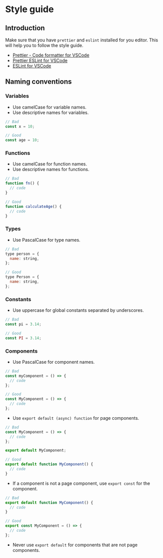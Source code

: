 # Style guide

## Introduction

Make sure that you have `prettier` and `eslint` installed for you editor. This will help you to follow the style guide.

- [Prettier - Code formatter for VSCode](https://marketplace.visualstudio.com/items?itemName=esbenp.prettier-vscode)
- [Prettier ESLint for VSCode](https://marketplace.visualstudio.com/items?itemName=rvest.vs-code-prettier-eslint)
- [ESLint for VSCode](https://marketplace.visualstudio.com/items?itemName=dbaeumer.vscode-eslint)

## Naming conventions

### Variables

- Use camelCase for variable names.
- Use descriptive names for variables.

```javascript
// Bad
const x = 10;

// Good
const age = 10;
```

### Functions

- Use camelCase for function names.
- Use descriptive names for functions.

```javascript
// Bad
function fn() {
  // code
}

// Good
function calculateAge() {
  // code
}
```

### Types

- Use PascalCase for type names.

```javascript
// Bad
type person = {
  name: string,
};

// Good
type Person = {
  name: string,
};
```

### Constants

- Use uppercase for global constants separated by underscores.

```javascript
// Bad
const pi = 3.14;

// Good
const PI = 3.14;
```

### Components

- Use PascalCase for component names.

```javascript
// Bad
const myComponent = () => {
  // code
};

// Good
const MyComponent = () => {
  // code
};
```

- Use `export default (async) function` for page components.

```javascript
// Bad
const MyComponent = () => {
  // code
};

export default MyComponent;

// Good
export default function MyComponent() {
  // code
}
```

- If a component is not a page component, use `export const` for the component.

```javascript
// Bad
export default function MyComponent() {
  // code
}

// Good
export const MyComponent = () => {
  // code
};
```

- Never use `export default` for components that are not page components.
